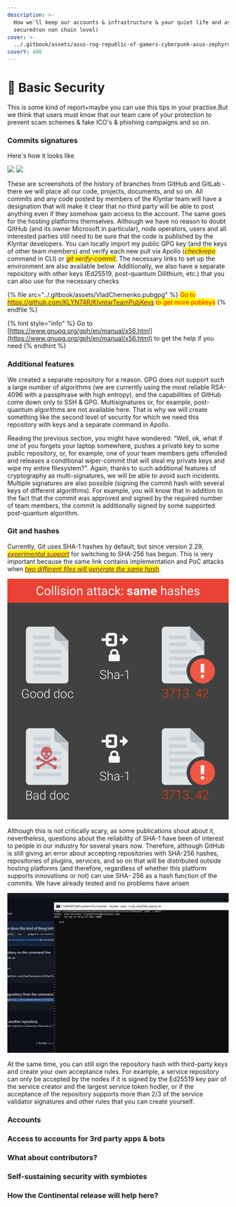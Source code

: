 ```yaml
---
description: >-
  How we'll keep our accounts & infrastructure & your quiet life and assets
  secured(on non chain level)
cover: >-
  ../.gitbook/assets/asus-rog-republic-of-gamers-cyberpunk-asus-zephyrus-wallpaper-2400x1350_50.jpg
coverY: 400
---
```


# 👮 Basic Security

This is some kind of report+maybe you can use this tips in your practise.But we think that users must know that our team care of your protection to prevent scam schemes & fake ICO's & phishing campaigns and so on.

### Commits signatures

Here's how it looks like

![](../.gitbook/assets/photo\_2022-05-18\_07-59-31.jpg) ![](../.gitbook/assets/photo\_2022-05-22\_11-06-00.jpg)

These are screenshots of the history of branches from GitHub and GitLab - there we will place all our code, projects, documents, and so on. All commits and any code posted by members of the Klyntar team will have a designation that will make it clear that no third party will be able to post anything even if they somehow gain access to the account. The same goes for the hosting platforms themselves. Although we have no reason to doubt GitHub (and its owner Microsoft in particular), node operators, users and all interested parties still need to be sure that the code is published by the Klyntar developers. You can locally import my public GPG key (and the keys of other team members) and verify each new pull via Apollo (_<mark style="color:purple;">checkrepo</mark>_ command in CLI) or _<mark style="color:purple;">git verify-commit</mark>_. The necessary links to set up the environment are also available below. Additionally, we also have a separate repository with other keys (Ed25519, post-quantum Dilithium, etc.) that you can also use for the necessary checks

{% file src="../.gitbook/assets/VladChernenko.pubgpg" %}
<mark style="color:red;">Go to</mark> [<mark style="color:purple;">https://github.com/KLYN74R/KlyntarTeamPubKeys</mark>](https://github.com/KLYN74R/KlyntarTeamPubKeys) <mark style="color:red;">to get more pubkeys</mark>
{% endfile %}

{% hint style="info" %}
Go to [https://www.gnupg.org/gph/en/manual/x56.html](https://www.gnupg.org/gph/en/manual/x56.html) to get the help if you need
{% endhint %}

### Additional features

We created a separate repository for a reason. GPG does not support such a large number of algorithms (we are currently using the most reliable RSA-4096 with a passphrase with high entropy), and the capabilities of GitHub come down only to SSH & GPG. Multisignatures or, for example, post-quantum algorithms are not available here. That is why we will create something like the second level of security for which we need this repository with keys and a separate command in Apollo.

Reading the previous section, you might have wondered: “Well, ok, what if one of you forgets your laptop somewhere, pushes a private key to some public repository, or, for example, one of your team members gets offended and releases a conditional wiper-commit that will steal my private keys and wipe my entire filesystem?". Again, thanks to such additional features of cryptography as multi-signatures, we will be able to avoid such incidents. Multiple signatures are also possible (signing the commit hash with several keys of different algorithms). For example, you will know that in addition to the fact that the commit was approved and signed by the required number of team members, the commit is additionally signed by some supported post-quantum algorithm.

### Git and hashes

Currently, Git uses SHA-1 hashes by default, but since version 2.29, [_<mark style="color:purple;">experimental support</mark>_](https://www.infoq.com/news/2020/10/git-2-29-sha-256/) for switching to SHA-256 has begun. This is very important because the same link contains implementation and PoC attacks when [_<mark style="color:purple;">two different files will generate the same hash</mark>_](https://shattered.it/).

&#x20;                                                 ![](<../.gitbook/assets/image (1) (1).png>)

Although this is not critically scary, as some publications shout about it, nevertheless, questions about the reliability of SHA-1 have been of interest to people in our industry for several years now. Therefore, although GitHub is still giving an error about accepting repositories with SHA-256 hashes, repositories of plugins, services, and so on that will be distributed outside hosting platforms (and therefore, regardless of whether this platform supports innovations or not) can use SHA- 256 as a hash function of the commits. We have already tested and no problems have arisen

![](<../.gitbook/assets/image (3) (1) (1).png>)

At the same time, you can still sign the repository hash with third-party keys and create your own acceptance rules. For example, a service repository can only be accepted by the nodes if it is signed by the Ed25519 key pair of the service creator and the largest service token hodler, or if the acceptance of the repository supports more than 2/3 of the service validator signatures and other rules that you can create yourself.

### Accounts

### Access to accounts for 3rd party apps & bots

### What about contributors?

### Self-sustaining security with symbiotes

### How the Continental release will help here?

###

###

###
